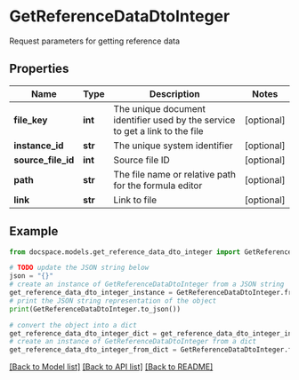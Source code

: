 # GetReferenceDataDtoInteger

Request parameters for getting reference data

## Properties

Name | Type | Description | Notes
------------ | ------------- | ------------- | -------------
**file_key** | **int** | The unique document identifier used by the service to get a link to the file | [optional] 
**instance_id** | **str** | The unique system identifier | [optional] 
**source_file_id** | **int** | Source file ID | [optional] 
**path** | **str** | The file name or relative path for the formula editor | [optional] 
**link** | **str** | Link to file | [optional] 

## Example

```python
from docspace.models.get_reference_data_dto_integer import GetReferenceDataDtoInteger

# TODO update the JSON string below
json = "{}"
# create an instance of GetReferenceDataDtoInteger from a JSON string
get_reference_data_dto_integer_instance = GetReferenceDataDtoInteger.from_json(json)
# print the JSON string representation of the object
print(GetReferenceDataDtoInteger.to_json())

# convert the object into a dict
get_reference_data_dto_integer_dict = get_reference_data_dto_integer_instance.to_dict()
# create an instance of GetReferenceDataDtoInteger from a dict
get_reference_data_dto_integer_from_dict = GetReferenceDataDtoInteger.from_dict(get_reference_data_dto_integer_dict)
```
[[Back to Model list]](../README.md#documentation-for-models) [[Back to API list]](../README.md#documentation-for-api-endpoints) [[Back to README]](../README.md)


